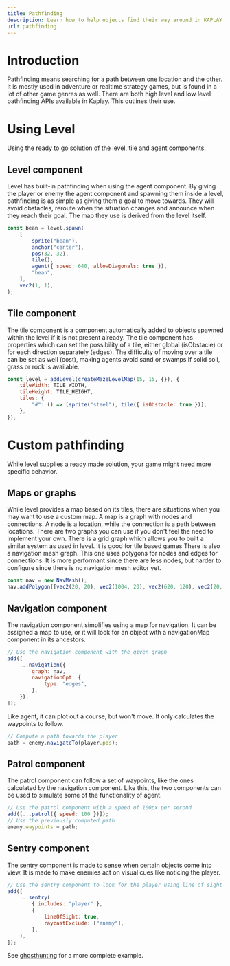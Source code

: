```yaml
---
title: Pathfinding
description: Learn how to help objects find their way around in KAPLAY.
url: pathfinding
---
```


# Introduction

Pathfinding means searching for a path between one location and the other. It is
mostly used in adventure or realtime strategy games, but is found in a lot of
other game genres as well. There are both high level and low level pathfinding
APIs available in Kaplay. This outlines their use.

# Using Level

Using the ready to go solution of the level, tile and agent components.

## Level component

Level has built-in pathfinding when using the agent component. By giving the
player or enemy the agent component and spawning them inside a level,
pathfinding is as simple as giving them a goal to move towards. They will avoid
obstacles, reroute when the situation changes and announce when they reach their
goal. The map they use is derived from the level itself.

```js
const bean = level.spawn(
    [
        sprite("bean"),
        anchor("center"),
        pos(32, 32),
        tile(),
        agent({ speed: 640, allowDiagonals: true }),
        "bean",
    ],
    vec2(1, 1),
);
```

## Tile component

The tile component is a component automatically added to objects spawned within
the level if it is not present already. The tile component has properties which
can set the possibility of a tile, either global (isObstacle) or for each
direction separately (edges). The difficulty of moving over a tile can be set as
well (cost), making agents avoid sand or swamps if solid soil, grass or rock is
available.

```js
const level = addLevel(createMazeLevelMap(15, 15, {}), {
    tileWidth: TILE_WIDTH,
    tileHeight: TILE_HEIGHT,
    tiles: {
        "#": () => [sprite("steel"), tile({ isObstacle: true })],
    },
});
```

# Custom pathfinding

While level supplies a ready made solution, your game might need more specific
behavior.

## Maps or graphs

While level provides a map based on its tiles, there are situations when you may
want to use a custom map. A map is a graph with nodes and connections. A node is
a location, while the connection is a path between locations. There are two
graphs you can use if you don't feel the need to implement your own. There is a
grid graph which allows you to built a similar system as used in level. It is
good for tile based games There is also a navigation mesh graph. This one uses
polygons for nodes and edges for connections. It is more performant since there
are less nodes, but harder to configure since there is no navigation mesh editor
yet.

```js
const nav = new NavMesh();
nav.addPolygon([vec2(20, 20), vec2(1004, 20), vec2(620, 120), vec2(20, 120)]);
```

## Navigation component

The navigation component simplifies using a map for navigation. It can be
assigned a map to use, or it will look for an object with a navigationMap
component in its ancestors.

```js
// Use the navigation component with the given graph
add([
    ...navigation({
        graph: nav,
        navigationOpt: {
            type: "edges",
        },
    }),
]);
```

Like agent, it can plot out a course, but won't move. It only calculates the
waypoints to follow.

```js
// Compute a path towards the player
path = enemy.navigateTo(player.pos);
```

## Patrol component

The patrol component can follow a set of waypoints, like the ones calculated by
the navigation component. Like this, the two components can be used to simulate
some of the functionality of agent.

```js
// Use the patrol component with a speed of 100px per second
add([...patrol({ speed: 100 })]);
// Use the previously computed path
enemy.waypoints = path;
```

## Sentry component

The sentry component is made to sense when certain objects come into view. It is
made to make enemies act on visual cues like noticing the player.

```js
// Use the sentry component to look for the player using line of sight
add([
    ...sentry(
        { includes: "player" },
        {
            lineOfSight: true,
            raycastExclude: ["enemy"],
        },
    ),
]);
```

See [ghosthunting](https://play.kaplayjs.com/?example=ghosthunting) for a more
complete example.

